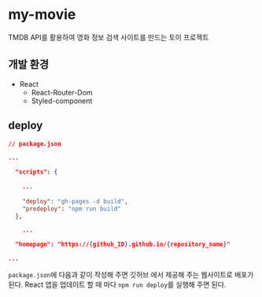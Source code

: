 # my-movie

TMDB API를 활용하여 영화 정보 검색 사이트를 만드는 토이 프로젝트

## 개발 환경

- React
  - React-Router-Dom
  - Styled-component

## deploy

```json
// package.json

...

  "scripts": {
	
    ...
    
    "deploy": "gh-pages -d build",
    "predeploy": "npm run build"
  },

	...

  "homepage": "https://{github_ID}.github.io/{repository_name}"

...
```

`package.json`에 다음과 같이 작성해 주면 깃허브 에서 제공해 주는 웹사이트로 배포가 된다. React 앱을 업데이트 할 때 마다 `npm run deploy`를 실행해 주면 된다.
